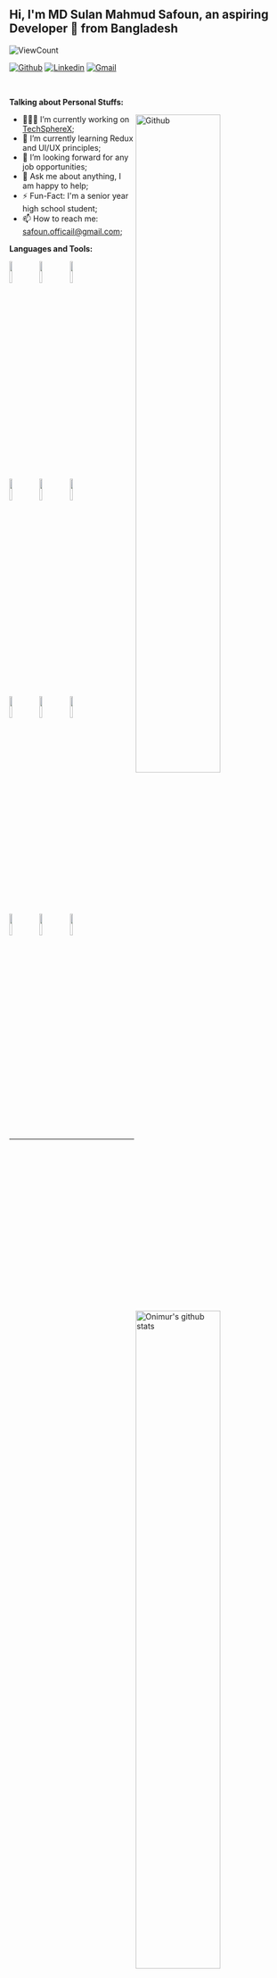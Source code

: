<!-- Your title -->
## Hi, I'm MD Sulan Mahmud Safoun, an aspiring Developer 🚀 from Bangladesh

<!-- Your badges
You can use the website to generate badges: https://shields.io/
-->


<img alt="ViewCount" src="https://views.whatilearened.today/views/github/safoun10/safoun10.svg" />

[![Github](https://img.shields.io/badge/-Github-000?style=flat&logo=Github&logoColor=white)](https://github.com/safoun10)
[![Linkedin](https://img.shields.io/badge/-LinkedIn-blue?style=flat&logo=Linkedin&logoColor=white)](https://www.linkedin.com/in/safoun10/)
[![Gmail](https://img.shields.io/badge/-Gmail-c14438?style=flat&logo=Gmail&logoColor=white)](mailto:safoun.official@gmail.com)

&nbsp;

<!-- Talking about you -->
**Talking about Personal Stuffs:**

<!-- Any image aligned to the right. Beware the width -->
<img width="55%" align="right" alt="Github" src="https://raw.githubusercontent.com/onimur/.github/master/.resources/git-header.svg" />

- 👨🏽‍💻 I’m currently working on [TechSphereX](https://github.com/safoun10/TechSphereX);
- 🌱 I’m currently learning Redux and UI/UX principles; 
- 💼 I’m looking forward for any job opportunities;
- 💬 Ask me about anything, I am happy to help;
- ⚡️ Fun-Fact: I'm a senior year high school student;
- 📫 How to reach me: safoun.officail@gmail.com;

**Languages and Tools:** 

<!-- Your github readme stats
You can use this api: https://github.com/anuraghazra/github-readme-stats
-->
<p>
  <a href="https://github.com/safoun10">
    <img width="55%" align="right" alt="Onimur's github stats" src="https://github-readme-stats.vercel.app/api?username=safoun10&rank_icon=github&theme=dark" />
  </a>

  <!-- Your languages and tools. Be careful with the alignment. 
  You can use this sites to get logos: https://www.vectorlogo.zone or https://simpleicons.org/
  -->
  <code><img width="10%" src="https://www.vectorlogo.zone/logos/reactjs/reactjs-ar21.svg"></code>
  <code><img width="10%" src="https://www.vectorlogo.zone/logos/nodejs/nodejs-ar21.svg"></code>
  <code><img width="10%" src="https://www.vectorlogo.zone/logos/expressjs/expressjs-ar21.svg"></code>
  <br />
  <code><img width="10%" src="https://www.vectorlogo.zone/logos/mongodb/mongodb-ar21.svg"></code>
  <code><img width="10%" src="https://www.vectorlogo.zone/logos/firebase/firebase-ar21.svg"></code>
  <code><img width="10%" src="https://www.vectorlogo.zone/logos/getbootstrap/getbootstrap-ar21.svg"></code>
  <br />
  <code><img width="10%" src="https://www.vectorlogo.zone/logos/w3_css/w3_css-ar21.svg"></code>
  <code><img width="10%" src="https://www.vectorlogo.zone/logos/tailwindcss/tailwindcss-ar21.svg"></code>
  <code><img width="10%" src="https://www.vectorlogo.zone/logos/visualstudio_code/visualstudio_code-ar21.svg"></code>
  <br />
  <code><img width="10%" src="https://www.vectorlogo.zone/logos/visualstudio_code/visualstudio_code-ar21.svg"></code>
  <code><img width="10%" src="https://www.vectorlogo.zone/logos/figma/figma-ar21.svg"></code>
  <code><img width="10%" src="https://www.vectorlogo.zone/logos/gnu_bash/gnu_bash-ar21.svg"></code>
</p>

<!-- Your hits or visitors
site: http://hits.dwyl.com or https://visitor-badge.glitch.me
Both apis are in trouble due to the number of requests, if you know any other to register visitors, great
-->

<hr>

<img width="100%" align="center" alt="safoun" src="https://i.postimg.cc/JhmsP1mt/safoun.jpg" />
